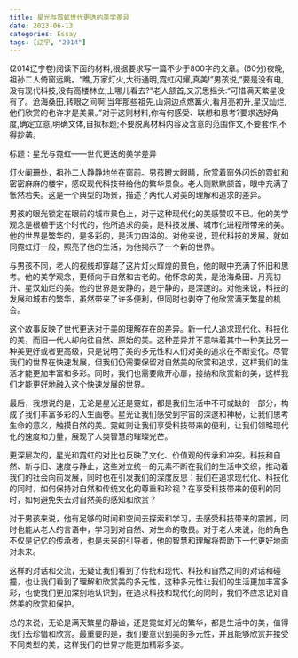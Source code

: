 ```yaml
---
title: 星光与霓虹世代更迭的美学差异
date: 2023-06-13
categories: Essay
tags: [辽宁, "2014"]
---
```


(2014辽宁卷)阅读下面的材料,根据要求写一篇不少于800字的文章。(60分)夜晚,祖孙二人倚窗远眺。“瞧,万家灯火,大街通明,霓虹闪耀,真美!”男孩说,“要是没有电,没有现代科技,没有高楼林立,上哪儿看去?”老人颔首,又沉思摇头:“可惜满天繁星没有了。沧海桑田,转眼之间啊!当年那些祖先,山洞边点燃篝火,看月亮初升,星汉灿烂,他们欣赏的也许才是美景。”对于这则材料,你有何感受、联想和思考?要求选好角度,确定立意,明确文体,自拟标题;不要脱离材料内容及含意的范围作文,不要套作,不得抄袭。

标题：星光与霓虹——世代更迭的美学差异

灯火阑珊处，祖孙二人静静地坐在窗前。男孩瞪大眼睛，欣赏着窗外闪烁的霓虹和密密麻麻的楼宇，感叹现代科技带给他的繁华景象。老人则默默颔首，眼中充满了怅然若失。这是一个典型的场景，描述了两代人对美的理解和追求的差异。

男孩的眼光锁定在眼前的城市景色上，对于这种现代化的美感赞叹不已。他的美学观念是根植于这个时代的，他所追求的美，是科技发展、城市化进程所带来的美。他的世界是繁华的，是多彩的，是活力四溢的。对他来说，现代科技的发展，就如同霓虹灯一般，照亮了他的生活，为他揭示了一个新的世界。

与男孩不同，老人的视线却穿越了这片灯火辉煌的景色，他的眼中充满了怀旧和思考。他的美学观念，更倾向于自然和古老的。他怀念的美，是沧海桑田、月亮初升、星汉灿烂的美。他的世界是安静的，是宁静的，是深邃的。对他来说，科技的发展和城市的繁华，虽然带来了许多便利，但同时也剥夺了他欣赏满天繁星的机会。

这个故事反映了世代更迭对于美的理解存在的差异。新一代人追求现代化、科技化的美，而旧一代人却向往自然、原始的美。这种差异并不意味着其中一种美比另一种美更好或者更高级，只是说明了美的多元性和人们对美的追求在不断变化。尽管我们的世界在快速发展，但我们仍需要保留对自然美的欣赏和追求，这样我们的生活才能更加丰富和多彩。同时，我们也需要敞开心扉，接纳和欣赏新的美，这样我们才能更好地融入这个快速发展的世界。

最后，我想说的是，无论是星光还是霓虹，都是我们生活中不可或缺的一部分，构成了我们丰富多彩的人生画卷。星光让我们感受到宇宙的深邃和神秘，让我们思考生命的意义，触摸自然的美。霓虹则让我们享受科技带来的便利，让我们领略现代化的速度和力量，展现了人类智慧的璀璨光芒。

更深层次的，星光和霓虹的对比也反映了文化、价值观的传承和冲突。科技和自然、新与旧、速度与静止，这些对立统一的元素不断在我们的生活中交织，推动着我们的社会向前发展，同时也在引发我们的深度反思：我们在追求现代化、科技化的同时，如何保持对自然和传统文化的尊重和珍视？在享受科技带来的便利的同时，如何避免失去对自然美的感知和欣赏？

对于男孩来说，他有足够的时间和空间去探索和学习，去感受科技带来的震撼，同时也能从老人的言语中，学习到对自然、对生命的敬畏。对于老人来说，他的角色不仅是记忆的传承者，也是未来的引导者，他的智慧和理解将帮助下一代更好地面对未来。

这样的对话和交流，无疑让我们看到了传统和现代、科技和自然之间的对话和碰撞，也让我们看到了理解和欣赏美的多元性，这种多元性让我们的生活更加丰富多彩，也使我们更加深刻地认识到，在追求科技和现代化的同时，我们不应忘记对自然美的欣赏和保护。

总的来说，无论是满天繁星的静谧，还是霓虹灯光的繁华，都是生活中的美，值得我们去珍惜和欣赏。最重要的是，我们要意识到美的多元性，并且能够欣赏并接受不同类型的美，这样我们的世界才能更加精彩多姿。